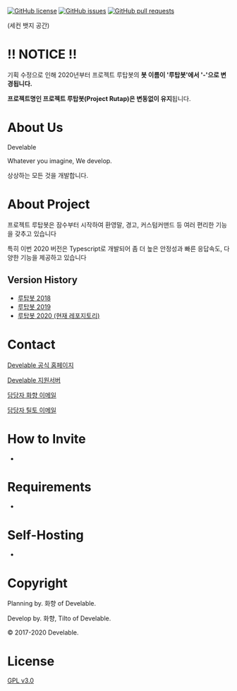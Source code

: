 [![GitHub license](https://img.shields.io/github/license/develable/Rutap-Bot-2020?style=for-the-badge)](https://github.com/develable/Rutap-Bot-2020) [![GitHub issues](https://img.shields.io/github/issues/develable/Rutap-Bot-2020?style=for-the-badge)](https://github.com/develable/Rutap-Bot-2020/issues) [![GitHub pull requests](https://img.shields.io/github/issues-pr/develable/Rutap-Bot-2020?style=for-the-badge)](https://github.com/develable/Rutap-Bot-2020/pulls) 

(세컨 뱃지 공간)

# !! NOTICE !!

기획 수정으로 인해 2020년부터 프로젝트 루탑봇의 **봇 이름이 '루탑봇'에서 '-'으로 변경됩니다.**

**프로젝트명인 프로젝트 루탑봇(Project Rutap)은 변동없이 유지**됩니다.

# About Us

Develable

Whatever you imagine, We develop.

상상하는 모든 것을 개발합니다.

# About Project

프로젝트 루탑봇은 잠수부터 시작하여 환영말, 경고, 커스텀커맨드 등 여러 편리한 기능을 갖추고 있습니다

특히 이번 2020 버전은 Typescript로 개발되어 좀 더 높은 안정성과 빠른 응답속도, 다양한 기능을 제공하고 있습니다

## Version History

- [루탑봇 2018](https://github.com/develable/Rutap-Bot-2018)
- [루탑봇 2019](https://github.com/develable/Rutap-Bot-2019)
- [루탑봇 2020 (현재 레포지토리)](https://github.com/develable/Rutap-Bot-2020)

# Contact

[Develable 공식 홈페이지](https://develable.xyz)

[Develable 지원서버](https://invite.gg/Develable)

[담당자 화향 이메일](mailto:hwahyang@develable.xyz)

[담당자 틸토 이메일](mailto:tilto0822@develable.xyz)

# How to Invite

-

# Requirements

-

# Self-Hosting

-

# Copyright

Planning by. 화향 of Develable.

Develop by. 화향, Tilto of Develable.

© 2017-2020 Develable.

# License

[GPL v3.0](https://github.com/develable/Rutap-Bot-2020/blob/master/README.md)
